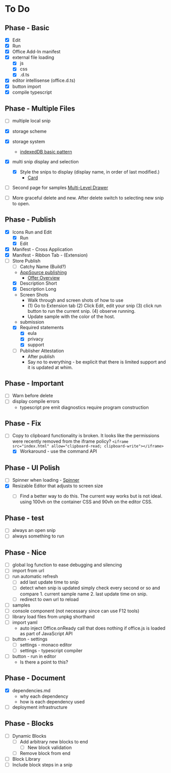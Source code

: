 # To Do

## Phase - Basic

- [x] Edit
- [x] Run
- [x] Office Add-In manifest
- [X] external file loading
    - [X] js
    - [X] css
    - [X] .d.ts
- [X] editor intellisense (office.d.ts)
- [X] button import
- [X] compile typescript

## Phase - Multiple Files

- [ ] multiple local snip
- [X] storage scheme
- [X] storage system
    - [indexedDB basic pattern](https://developer.mozilla.org/en-US/docs/Web/API/IndexedDB_API/Using_IndexedDB#basic_pattern)
- [X] multi snip display and selection
    - [X] Style the snips to display (display name, in order of last modified.)
        - [Card](https://react.fluentui.dev/?path=/docs/components-card-card--default)
- [ ] Second page for samples [Multi-Level Drawer](https://react.fluentui.dev/?path=/docs/components-drawer--default#multiple-levels)
- [ ] More graceful delete and new. After delete switch to selecting new snip to open.


## Phase - Publish

- [X] Icons Run and Edit
    - [X] Run
    - [X] Edit
- [X] Manifest - Cross Application
- [X] Manifest - Ribbon Tab - (Extension)
- [ ] Store Publish
    - [ ] Catchy Name (Build?)
    - [AppSource publishing](https://learn.microsoft.com/en-us/partner-center/marketplace/submit-to-appsource-via-partner-center)
        - [Offer Overview](https://partner.microsoft.com/en-us/dashboard/marketplace-offers/overview)
    - [X] Description Short
    - [X] Description Long
    - Screen Shots
        - Walk through and screen shots of how to use
        - (1) Go to Extension tab (2) Click Edit, edit your snip (3) click run button to run the current snip. (4) observe running.
        - Update sample with the color of the host.
    - submission
    - [X] Required statements
        - [X] eula
        - [X] privacy
        - [X] support
    - [ ] Publisher Attestation
        - After publish
        - Say no to everything - be explicit that there is limited support and it is updated at whim.

## Phase - Important

- [ ] Warn before delete
- [ ] display compile errors
    - typescript pre emit diagnostics require program construction

## Phase - Fix

- [ ] Copy to clipboard functionality is broken. It looks like the permissions were recently removed from the iframe policy? `<iframe src="index.html" allow="clipboard-read; clipboard-write"></iframe>`
    - [X] Workaround - use the command API

## Phase - UI Polish

- [ ] Spinner when loading - [Spinner](https://fluent2.microsoft.design/components/web/react/spinner/usage)
- [X] Resizable Editor that adjusts to screen size
    - [ ] Find a better way to do this. The current way works but is not ideal. using 100vh on the container CSS and 90vh on the editor CSS.


## Phase - test

- [ ] always an open snip
- [ ] always something to run

## Phase - Nice

- [ ] global log function to ease debugging and silencing
- [ ] import from url
- [ ] run automatic refresh
    - [ ] add last update time to snip
    - [ ] detect when snip is updated simply check every second or so and compare 1. current sample name 2. last update time on snip.
    - [ ] redirect to own url to reload
- [ ] samples
- [ ] console component (not necessary since can use F12 tools)
- [ ] library load files from unpkg shorthand
- [ ] import yaml
    - auto inject Office.onReady call that does nothing if office.js is loaded as part of JavaScript API
- [ ] button - settings
    - [ ] settings - monaco editor
    - [ ] settings - typescript compiler
- [ ] button - run in editor
    - Is there a point to this?

## Phase - Document

- [X] dependencies.md
    - why each dependency
    - how is each dependency used
- [ ] deployment infrastructure

## Phase - Blocks

- [ ] Dynamic Blocks
    - [ ] Add arbitrary new blocks to end
        - [ ] New block validation
    - [ ] Remove block from end
- [ ] Block Library
- [ ] Include block steps in a snip